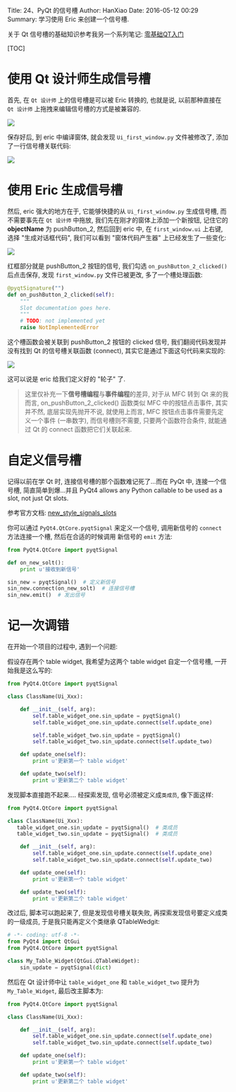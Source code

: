 Title: 24、PyQt 的信号槽
Author: HanXiao
Date: 2016-05-12 00:29
Summary: 学习使用 Eric 来创建一个信号槽.

关于 Qt 信号槽的基础知识参考我另一个系列笔记: [零基础QT入门](http://www.smallcpp.cn/category/ling-ji-chu-qtru-men2.html)

[TOC]

# 使用 Qt 设计师生成信号槽
首先, 在 `Qt 设计师` 上的信号槽是可以被 Eric 转换的, 也就是说, 以前那种直接在 `Qt 设计师` 上拖拽来编辑信号槽的方式是被兼容的.

![](http://i67.tinypic.com/2f06h69.jpg)

保存好后, 到 eric 中编译窗体, 就会发现 `Ui_first_window.py` 文件被修改了, 添加了一行信号槽关联代码:

![](http://i68.tinypic.com/264qjw0.jpg)

# 使用 Eric 生成信号槽
然后, eric 强大的地方在于, 它能够快捷的从 `Ui_first_window.py` 生成信号槽, 而不需要事先在 `Qt 设计师` 中拖放, 我们先在刚才的窗体上添加一个新按钮, 记住它的 **objectName** 为 pushButton_2, 然后回到 eric 中, 在 `first_window.ui` 上右键, 选择 "生成对话框代码", 我们可以看到 "窗体代码产生器" 上已经发生了一些变化:

![](http://i64.tinypic.com/2gvr5o4.jpg)

红框部分就是 pushButton_2 按钮的信号, 我们勾选 `on_pushButton_2_clicked()` 后点击保存, 发现 `first_window.py` 文件已被更改, 多了一个槽处理函数:

```python
@pyqtSignature("")
def on_pushButton_2_clicked(self):
    """
    Slot documentation goes here.
    """
    # TODO: not implemented yet
    raise NotImplementedError
```

这个槽函数会被关联到 pushButton_2 按钮的 clicked 信号, 我们翻阅代码发现并没有找到 Qt 的信号槽关联函数 (connect), 其实它是通过下面这句代码来实现的:

![](http://i66.tinypic.com/2v8pmc0.jpg)

这可以说是 eric 给我们定义好的 "轮子" 了.

> 这里仅补充一下**信号槽编程**与**事件编程**的差异, 对于从 MFC 转到 Qt 来的我而言, on\_pushButton\_2\_clicked() 函数类似 MFC 中的按钮点击事件, 其实并不然, 底层实现先抛开不说, 就使用上而言, MFC 按钮点击事件需要先定义一个事件 (一串数字), 而信号槽则不需要, 只要两个函数符合条件, 就能通过 Qt 的 connect 函数把它们关联起来.

# 自定义信号槽
记得以前在学 Qt 时, 连接信号槽的那个函数难记死了...而在 PyQt 中, 连接一个信号槽, 简直简单到爆...并且 PyQt4 allows any Python callable to be used as a slot, not just Qt slots.

参考官方文档: [new_style_signals_slots](http://pyqt.sourceforge.net/Docs/PyQt4/new_style_signals_slots.html#PyQt4.QtCore.pyqtSlot)

你可以通过 `PyQt4.QtCore.pyqtSignal` 来定义一个信号, 调用新信号的 `connect` 方法连接一个槽, 然后在合适的时候调用 新信号的 `emit` 方法:

```python
from PyQt4.QtCore import pyqtSignal

def on_new_solt():
    print u'接收到新信号'

sin_new = pyqtSignal()  # 定义新信号
sin_new.connect(on_new_solt)  # 连接信号槽
sin_new.emit()  # 发出信号
```
# 记一次调错
在开始一个项目的过程中, 遇到一个问题:

假设存在两个 table widget, 我希望为这两个 table widget 自定一个信号槽, 一开始我是这么写的:

```python
from PyQt4.QtCore import pyqtSignal

class ClassName(Ui_Xxx):

    def __init__(self, arg):
        self.table_widget_one.sin_update = pyqtSignal()
        self.table_widget_one.sin_update.connect(self.update_one)

        self.table_widget_two.sin_update = pyqtSignal()
        self.table_widget_two.sin_update.connect(self.update_two)

    def update_one(self):
        print u'更新第一个 table widget'

    def update_two(self):
        print u'更新第二个 table widget'
```

发现脚本直接跑不起来.... 经探索发现, 信号必须被定义成`类成员`, 像下面这样:

```python
from PyQt4.QtCore import pyqtSignal

class ClassName(Ui_Xxx):
   table_widget_one.sin_update = pyqtSignal()  # 类成员
   table_widget_two.sin_update = pyqtSignal()  # 类成员

    def __init__(self, arg):
        self.table_widget_one.sin_update.connect(self.update_one)
        self.table_widget_two.sin_update.connect(self.update_two)

    def update_one(self):
        print u'更新第一个 table widget'

    def update_two(self):
        print u'更新第二个 table widget'
```

改过后, 脚本可以跑起来了, 但是发现信号槽关联失败, 再探索发现信号要定义成类的一级成员, 于是我只能再定义个类继承 QTableWedgit:

```python
# -*- coding: utf-8 -*-
from PyQt4 import QtGui
from PyQt4.QtCore import pyqtSignal

class My_Table_Widget(QtGui.QTableWidget):
    sin_update = pyqtSignal(dict)
```

然后在 Qt 设计师中让 `table_widget_one` 和 `table_widget_two` 提升为 `My_Table_Widget`, 最后改主脚本为:

```python
from PyQt4.QtCore import pyqtSignal

class ClassName(Ui_Xxx):

    def __init__(self, arg):
        self.table_widget_one.sin_update.connect(self.update_one)
        self.table_widget_two.sin_update.connect(self.update_two)

    def update_one(self):
        print u'更新第一个 table widget'

    def update_two(self):
        print u'更新第二个 table widget'

```

